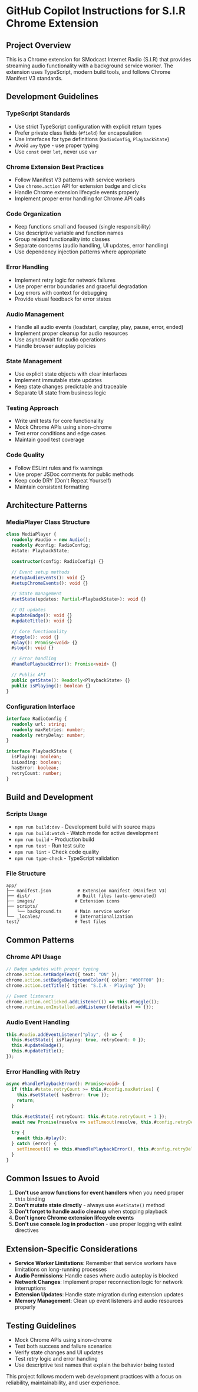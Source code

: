 # GitHub Copilot Instructions for S.I.R Chrome Extension

## Project Overview

This is a Chrome extension for SModcast Internet Radio (S.I.R) that provides streaming audio functionality with a background service worker. The extension uses TypeScript, modern build tools, and follows Chrome Manifest V3 standards.

## Development Guidelines

### TypeScript Standards

- Use strict TypeScript configuration with explicit return types
- Prefer private class fields (`#field`) for encapsulation
- Use interfaces for type definitions (`RadioConfig`, `PlaybackState`)
- Avoid `any` type - use proper typing
- Use `const` over `let`, never use `var`

### Chrome Extension Best Practices

- Follow Manifest V3 patterns with service workers
- Use `chrome.action` API for extension badge and clicks
- Handle Chrome extension lifecycle events properly
- Implement proper error handling for Chrome API calls

### Code Organization

- Keep functions small and focused (single responsibility)
- Use descriptive variable and function names
- Group related functionality into classes
- Separate concerns (audio handling, UI updates, error handling)
- Use dependency injection patterns where appropriate

### Error Handling

- Implement retry logic for network failures
- Use proper error boundaries and graceful degradation
- Log errors with context for debugging
- Provide visual feedback for error states

### Audio Management

- Handle all audio events (loadstart, canplay, play, pause, error, ended)
- Implement proper cleanup for audio resources
- Use async/await for audio operations
- Handle browser autoplay policies

### State Management

- Use explicit state objects with clear interfaces
- Implement immutable state updates
- Keep state changes predictable and traceable
- Separate UI state from business logic

### Testing Approach

- Write unit tests for core functionality
- Mock Chrome APIs using sinon-chrome
- Test error conditions and edge cases
- Maintain good test coverage

### Code Quality

- Follow ESLint rules and fix warnings
- Use proper JSDoc comments for public methods
- Keep code DRY (Don't Repeat Yourself)
- Maintain consistent formatting

## Architecture Patterns

### MediaPlayer Class Structure

```typescript
class MediaPlayer {
  readonly #audio = new Audio();
  readonly #config: RadioConfig;
  #state: PlaybackState;

  constructor(config: RadioConfig) {}

  // Event setup methods
  #setupAudioEvents(): void {}
  #setupChromeEvents(): void {}

  // State management
  #setState(updates: Partial<PlaybackState>): void {}

  // UI updates
  #updateBadge(): void {}
  #updateTitle(): void {}

  // Core functionality
  #toggle(): void {}
  #play(): Promise<void> {}
  #stop(): void {}

  // Error handling
  #handlePlaybackError(): Promise<void> {}

  // Public API
  public getState(): Readonly<PlaybackState> {}
  public isPlaying(): boolean {}
}
```

### Configuration Interface

```typescript
interface RadioConfig {
  readonly url: string;
  readonly maxRetries: number;
  readonly retryDelay: number;
}

interface PlaybackState {
  isPlaying: boolean;
  isLoading: boolean;
  hasError: boolean;
  retryCount: number;
}
```

## Build and Development

### Scripts Usage

- `npm run build:dev` - Development build with source maps
- `npm run build:watch` - Watch mode for active development
- `npm run build` - Production build
- `npm run test` - Run test suite
- `npm run lint` - Check code quality
- `npm run type-check` - TypeScript validation

### File Structure

```
app/
├── manifest.json          # Extension manifest (Manifest V3)
├── dist/                  # Built files (auto-generated)
├── images/               # Extension icons
├── scripts/
│   └── background.ts     # Main service worker
└── _locales/             # Internationalization
test/                     # Test files
```

## Common Patterns

### Chrome API Usage

```typescript
// Badge updates with proper typing
chrome.action.setBadgeText({ text: "ON" });
chrome.action.setBadgeBackgroundColor({ color: "#00FF00" });
chrome.action.setTitle({ title: "S.I.R - Playing" });

// Event listeners
chrome.action.onClicked.addListener(() => this.#toggle());
chrome.runtime.onInstalled.addListener((details) => {});
```

### Audio Event Handling

```typescript
this.#audio.addEventListener("play", () => {
  this.#setState({ isPlaying: true, retryCount: 0 });
  this.#updateBadge();
  this.#updateTitle();
});
```

### Error Handling with Retry

```typescript
async #handlePlaybackError(): Promise<void> {
  if (this.#state.retryCount >= this.#config.maxRetries) {
    this.#setState({ hasError: true });
    return;
  }

  this.#setState({ retryCount: this.#state.retryCount + 1 });
  await new Promise(resolve => setTimeout(resolve, this.#config.retryDelay));

  try {
    await this.#play();
  } catch (error) {
    setTimeout(() => this.#handlePlaybackError(), this.#config.retryDelay);
  }
}
```

## Common Issues to Avoid

1. **Don't use arrow functions for event handlers** when you need proper `this` binding
2. **Don't mutate state directly** - always use `#setState()` method
3. **Don't forget to handle audio cleanup** when stopping playback
4. **Don't ignore Chrome extension lifecycle events**
5. **Don't use console.log in production** - use proper logging with eslint directives

## Extension-Specific Considerations

- **Service Worker Limitations**: Remember that service workers have limitations on long-running processes
- **Audio Permissions**: Handle cases where audio autoplay is blocked
- **Network Changes**: Implement proper reconnection logic for network interruptions
- **Extension Updates**: Handle state migration during extension updates
- **Memory Management**: Clean up event listeners and audio resources properly

## Testing Guidelines

- Mock Chrome APIs using sinon-chrome
- Test both success and failure scenarios
- Verify state changes and UI updates
- Test retry logic and error handling
- Use descriptive test names that explain the behavior being tested

This project follows modern web development practices with a focus on reliability, maintainability, and user experience.
